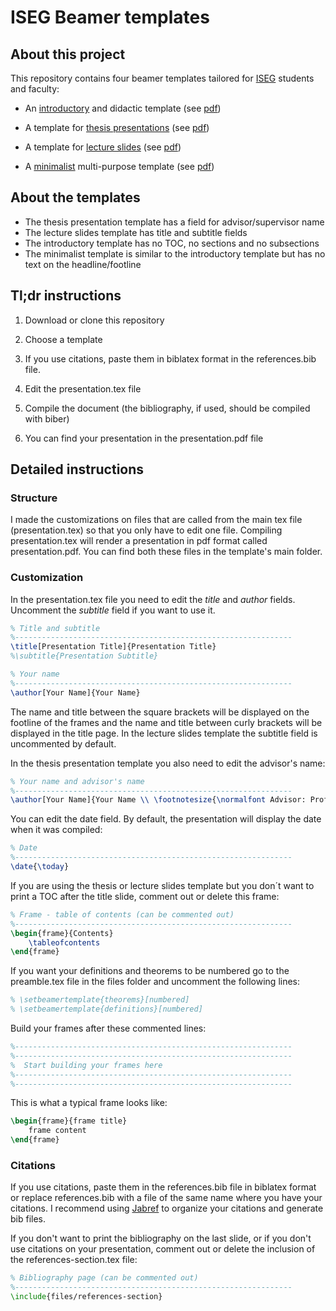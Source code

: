 # ISEG Beamer templates

## About this project

This repository contains four beamer templates tailored for [ISEG](https://www.iseg.ulisboa.pt/aquila/instituicao/ISEG/?locale=en) students and faculty:

- An [introductory](https://github.com/pedro-teles-fonseca/ISEG-beamer-templates/tree/master/ISEG-beamer101-template) and didactic  template (see [pdf](https://github.com/pedro-teles-fonseca/ISEG-beamer-templates/blob/master/ISEG-beamer101-template/presentation.pdf))
 
- A template for [thesis presentations](https://github.com/pedro-teles-fonseca/ISEG-beamer-templates/tree/master/thesis-presentation-template) (see [pdf](https://github.com/pedro-teles-fonseca/ISEG-beamer-templates/tree/master/thesis-presentation-template/presentation.pdf))

- A template for [lecture slides](https://github.com/pedro-teles-fonseca/ISEG-beamer-templates/tree/master/lecture-slides-template) (see [pdf](https://github.com/pedro-teles-fonseca/ISEG-beamer-templates/tree/master/lecture-slides-template/presentationpdf))

- A [minimalist](https://github.com/pedro-teles-fonseca/ISEG-beamer-templates/tree/master/minimalist-template) multi-purpose template (see [pdf](https://github.com/pedro-teles-fonseca/ISEG-beamer-templates/tree/master/minimalist-template/presentation.pdf))
  
## About the templates

- The thesis presentation template has a field for advisor/supervisor name
- The lecture slides template has title and subtitle fields
- The introductory template has no TOC, no sections and no subsections
- The minimalist template is similar to the introductory template but has no text on the headline/footline
 
## Tl;dr instructions

1. Download or clone this repository

2. Choose a template

3. If you use citations, paste them in biblatex format in the references.bib file.

4. Edit the presentation.tex file

5. Compile the document (the bibliography, if used, should be compiled with biber)

6. You can find your presentation in the presentation.pdf file

## Detailed instructions

### Structure

I made the customizations on files that are called from the main tex file (presentation.tex) so that you only have to edit one file. Compiling presentation.tex will render a presentation in pdf format called presentation.pdf. You can find both these files in the template's main folder.

### Customization

In the presentation.tex file you need to edit the *title* and *author* fields. Uncomment the *subtitle* field if you want to use it. 

```tex
% Title and subtitle
%--------------------------------------------------------------
\title[Presentation Title]{Presentation Title}
%\subtitle{Presentation Subtitle}

% Your name
%--------------------------------------------------------------
\author[Your Name]{Your Name}

```
The name and title between the square brackets will be displayed on the footline of the frames and the name and title between curly brackets will be displayed in the title page. In the lecture slides template the subtitle field is uncommented by default.

In the thesis presentation template you also need to edit the advisor's name:

```tex
% Your name and advisor's name
%--------------------------------------------------------------
\author[Your Name]{Your Name \\ \footnotesize{\normalfont Advisor: Prof Dr. Your Advisor's Name}}
```

You can edit the date field. By default, the presentation will display the date when it was compiled:

```tex
% Date
%--------------------------------------------------------------
\date{\today}
```

If you are using the thesis or lecture slides template but you don´t want to print a TOC after the title slide, comment out or delete this frame:

```tex
% Frame - table of contents (can be commented out)
%--------------------------------------------------------------
\begin{frame}{Contents}
	\tableofcontents
\end{frame}
```

If you want your definitions and theorems to be numbered go to the preamble.tex file in the files folder and uncomment the following lines:

```tex
% \setbeamertemplate{theorems}[numbered]
% \setbeamertemplate{definitions}[numbered]
```

Build your frames after these commented lines:

```tex
%--------------------------------------------------------------
%--------------------------------------------------------------
%  Start building your frames here
%--------------------------------------------------------------
%--------------------------------------------------------------
```

This is what a typical frame looks like:

```tex
\begin{frame}{frame title}
    frame content
\end{frame}
```



### Citations

If you use citations, paste them in the references.bib file in biblatex format or replace references.bib with a file of the same name where you have your citations. I recommend using [Jabref](http://www.jabref.org) to organize your citations and generate bib files.

If you don't want to print the bibliography on the last slide, or if you don't use citations on your presentation, comment out or delete the inclusion of the references-section.tex file:

```tex
% Bibliography page (can be commented out)
%--------------------------------------------------------------
\include{files/references-section}
```

